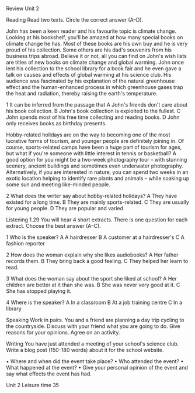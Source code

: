 Review Unit 2

Reading
Read two texts. Circle the correct answer (A–D).

John has been a keen reader and his favourite topic is climate change. Looking at his bookshelf, you'll be amazed at how many special books on climate change he has. Most of these books are his own buy and he is very proud of his collection. Some others are his dad's souvenirs from his business trips abroad. Believe it or not, all you can find on John's wish lists are titles of new books on climate change and global warming. John once lent his collection to the school library for a book fair and he even gave a talk on causes and effects of global warming at his science club. His audience was fascinated by his explanation of the natural greenhouse effect and the human-enhanced process in which greenhouse gases trap the heat and radiation, thereby raising the earth's temperature.

1 It can be inferred from the passage that
A John's friends don't care about his book collection.
B John's book collection is exploited to the fullest.
C John spends most of his free time collecting and reading books.
D John only receives books as birthday presents.

Hobby-related holidays are on the way to becoming one of the most lucrative forms of tourism, and younger people are definitely joining in. Of course, sports-related camps have been a huge part of tourism for ages, but what if you're someone with little interest in tennis or basketball? A good option for you might be a two-week photography tour – with stunning scenery, ancient buildings and sometimes even underwater photography. Alternatively, if you are interested in nature, you can spend two weeks in an exotic location helping to identify rare plants and animals – while soaking up some sun and meeting like-minded people.

2 What does the writer say about hobby-related holidays?
A They have existed for a long time.
B They are mainly sports-related.
C They are usually for young people.
D They are popular and varied.

Listening
1.29 You will hear 4 short extracts. There is one question for each extract. Choose the best answer (A–C).

1 Who is the speaker?
A A hairdresser
B A customer at a hairdresser's
C A fashion reporter

2 How does the woman explain why she likes audiobooks?
A Her father records them.
B They bring back a good feeling.
C They helped her learn to read.

3 What does the woman say about the sport she liked at school?
A Her children are better at it than she was.
B She was never very good at it.
C She has stopped playing it.

4 Where is the speaker?
A In a classroom
B At a job training centre
C In a library

Speaking
Work in pairs. You and a friend are planning a day trip cycling to the countryside. Discuss with your friend what you are going to do. Give reasons for your opinions. Agree on an activity.

Writing
You have just attended a meeting of your school's science club. Write a blog post (150–180 words) about it for the school website.

• Where and when did the event take place?
• Who attended the event?
• What happened at the event?
• Give your personal opinion of the event and say what effects the event has had.

Unit 2 Leisure time 35